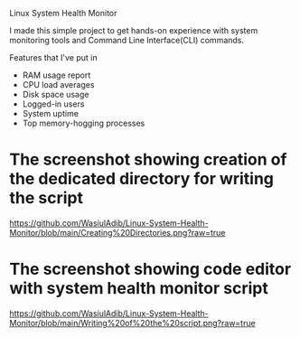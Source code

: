  Linux System Health Monitor

I made this simple project to get hands-on experience with system monitoring tools and Command Line Interface(CLI) commands. 

Features that I've put in 

-  RAM usage report
-  CPU load averages
-  Disk space usage
-  Logged-in users
-  System uptime
-  Top memory-hogging processes 
# The screenshot showing creation of the dedicated directory for writing the script 
https://github.com/WasiulAdib/Linux-System-Health-Monitor/blob/main/Creating%20Directories.png?raw=true

# The screenshot showing code editor with system health monitor script
https://github.com/WasiulAdib/Linux-System-Health-Monitor/blob/main/Writing%20of%20the%20script.png?raw=true

#

#

#
